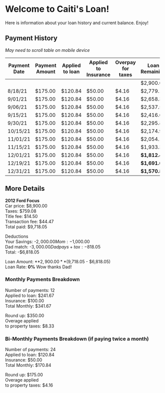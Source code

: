 # Welcome to Caiti's Loan!

Here is information about your loan history and current balance. Enjoy!

## Payment History
*May need to scroll table on mobile device*

| Payment Date | Payment Amount | Applied to loan | Applied to Insurance | Overpay for taxes | Loan Remaining | Tax Pool |
| ------------ | -------------- | --------------- | -------------------- | ----------------- | -------------- | -------- |
|              |                |                 |                      |                   | $2,900.00      |          |
| 8/18/21      | $175.00        | $120.84         | $50.00               | $4.16             | $2,779.17      | $4.16    |
| 9/01/21      | $175.00        | $120.84         | $50.00               | $4.16             | $2,658.33      | $8.32    |
| 9/06/21      | $175.00        | $120.84         | $50.00               | $4.16             | $2,537.50      | $12.48   |
| 9/15/21      | $175.00        | $120.84         | $50.00               | $4.16             | $2,416.66      | $16.64   |
| 9/30/21      | $175.00        | $120.84         | $50.00               | $4.16             | $2,295.83      | $20.80   |
| 10/15/21     | $175.00        | $120.84         | $50.00               | $4.16             | $2,174.99      | $24.96   |
| 11/01/21     | $175.00        | $120.84         | $50.00               | $4.16             | $2,054.16      | $29.12   |
| 11/15/21     | $175.00        | $120.84         | $50.00               | $4.16             | $1,933.32      | $33.28   |
| 12/01/21     | $175.00        | $120.84         | $50.00               | $4.16             | **$1,812.49**      | $37.44   |
| 12/19/21     | $175.00        | $120.84         | $50.00               | $4.16             | **$1,691.65**      | $41.60   |
| 12/31/21     | $175.00        | $120.84         | $50.00               | $4.16             | **$1,570.82**      | $45.76   |

## More Details

**2012 Ford Focus**  
Car price:	        $8,900.00  
Taxes:    	        $759.08  
Title fee:	        $14.50  
Transaction fee:	$44.47  
Total paid:	        $9,718.05  
	
Deductions  
Your Savings:     	-$2,000.00  
Mom:	               	-$1,000.00  
Dad match:           	-$3,000.00  
Dad pays +tax:    	-$818.05  
Total:            	-$6,818.05  
	
Loan Amount:        	 **$2,900.00** ($9,718.05 - $6,818.05)   
Loan Rate:           	 **0%** Wow thanks Dad!  
	
### Monthly Payments Breakdown  
Number of payments:	12  
Applied to loan:	$241.67  
Insurance:           	$100.00  
Total Monthly:       	$341.67  
	
Round up:            	$350.00  
Overage applied  
to property taxes:	$8.33 

### Bi-Monthly Payments Breakdown (if paying twice a month)
Number of payments:	24  
Applied to loan:	$120.84  
Insurance:           	$50.00  
Total Monthly:       	$170.84  
	
Round up:            	$175.00  
Overage applied  
to property taxes:	$4.16 
